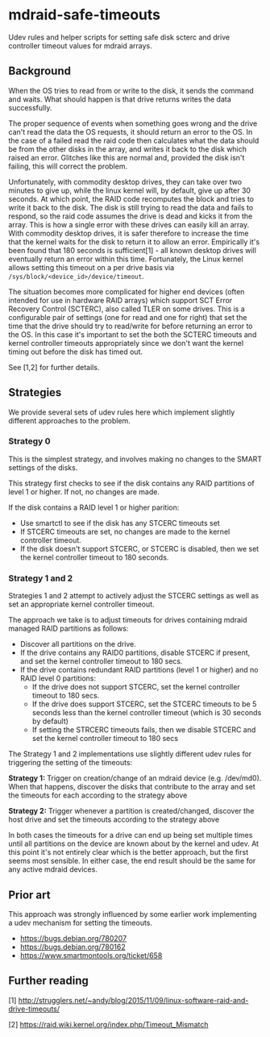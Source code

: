 # mdraid-safe-timeouts
Udev rules and helper scripts for setting safe disk scterc and drive controller
timeout values for mdraid arrays.

## Background

When the OS tries to read from or write to the disk, it sends the
command and waits. What should happen is that drive returns writes the
data successfully.

The proper sequence of events when something goes wrong and the drive
can't read the data the OS requests, it should return an error to the
OS. In the case of a failed read the raid code then calculates what
the data should be from the other disks in the array, and writes it
back to the disk which raised an error.  Glitches like this are normal
and, provided the disk isn't failing, this will correct the problem.

Unfortunately, with commodity desktop drives, they can take over two
minutes to give up, while the linux kernel will, by default, give up
after 30 seconds. At which point, the RAID code recomputes the block
and tries to write it back to the disk. The disk is still trying to
read the data and fails to respond, so the raid code assumes the drive
is dead and kicks it from the array. This is how a single error with
these drives can easily kill an array. With commodity desktop drives,
it is safer therefore to increase the time that the kernel waits for
the disk to return it to allow an error. Empirically it's been found
that 180 seconds is sufficient[1] - all known desktop drives will
eventually return an error within this time. Fortunately, the Linux
kernel allows setting this timeout on a per drive basis via
`/sys/block/<device_id>/device/timeout`.

The situation becomes more complicated for higher end devices (often
intended for use in hardware RAID arrays) which support SCT Error
Recovery Control (SCTERC), also called TLER on some drives. This is a
configurable pair of settings (one for read and one for right) that
set the time that the drive should try to read/write for before
returning an error to the OS. In this case it's important to set the
both the SCTERC timeouts and kernel controller timeouts appropriately
since we don't want the kernel timing out before the disk has timed
out.

See [1,2] for further details.

## Strategies
We provide several sets of udev rules here which implement slightly
different approaches to the problem.

### Strategy 0

This is the simplest strategy, and involves making no changes to the
SMART settings of the disks.

This strategy first checks to see if the disk contains any RAID
partitions of level 1 or higher. If not, no changes are made.

If the disk contains a RAID level 1 or higher parition:
* Use smartctl to see if the disk has any STCERC timeouts set
* If STCERC timeouts are set, no changes are made to the kernel
  controller timeout.
* If the disk doesn't support STCERC, or STCERC is disabled,
  then we set the kernel controller timeout to 180 seconds.

### Strategy 1 and 2

Strategies 1 and 2 attempt to actively adjust the STCERC settings as
well as set an appropriate kernel controller timeout.

The approach we take is to adjust timeouts for drives containing
mdraid managed RAID partitions as follows:

* Discover all partitions on the drive.
* If the drive contains any RAID0 partitions, disable STCERC if present, and
  set the kernel controller timeout to 180 secs.
* If the drive contains redundant RAID partitions (level 1 or higher) and no
  RAID level 0 partitions:
    * If the drive does not support STCERC, set the kernel controller
      timeout to 180 secs.
    * If the drive does support STCERC, set the STCERC timeouts to be 5
      seconds less than the kernel controller timeout (which is 30 seconds
      by default)
    * If setting the STRCERC timeouts fails, then we disable STCERC and set
      the kernel controller timeout to 180 secs

The Strategy 1 and 2 implementations use slightly different udev rules
for triggering the setting of the timeouts:

**Strategy 1:** Trigger on creation/change of an mdraid device
(e.g. /dev/md0). When that happens, discover the disks that contribute
to the array and set the timeouts for each according to the strategy
above

**Strategy 2:** Trigger whenever a partition is created/changed,
discover the host drive and set the timeouts according to the strategy
above
   
In both cases the timeouts for a drive can end up being set multiple
times until all partitions on the device are known about by the kernel
and udev. At this point it's not entirely clear which is the better
approach, but the first seems most sensible. In either case, the end
result should be the same for any active mdraid devices.

## Prior art
This approach was strongly influenced by some earlier work implementing a udev
mechanism for setting the timeouts.

* https://bugs.debian.org/780207
* https://bugs.debian.org/780162
* https://www.smartmontools.org/ticket/658

## Further reading
[1] http://strugglers.net/~andy/blog/2015/11/09/linux-software-raid-and-drive-timeouts/

[2] https://raid.wiki.kernel.org/index.php/Timeout_Mismatch


